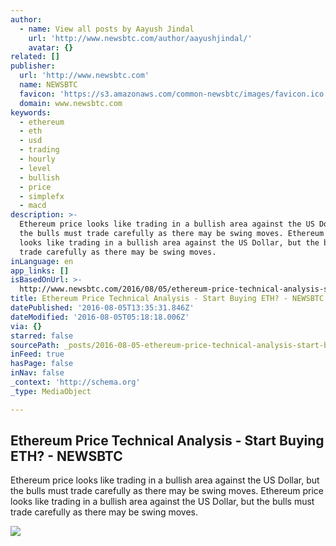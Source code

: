 ```yaml
---
author:
  - name: View all posts by Aayush Jindal
    url: 'http://www.newsbtc.com/author/aayushjindal/'
    avatar: {}
related: []
publisher:
  url: 'http://www.newsbtc.com'
  name: NEWSBTC
  favicon: 'https://s3.amazonaws.com/common-newsbtc/images/favicon.ico'
  domain: www.newsbtc.com
keywords:
  - ethereum
  - eth
  - usd
  - trading
  - hourly
  - level
  - bullish
  - price
  - simplefx
  - macd
description: >-
  Ethereum price looks like trading in a bullish area against the US Dollar, but
  the bulls must trade carefully as there may be swing moves. Ethereum price
  looks like trading in a bullish area against the US Dollar, but the bulls must
  trade carefully as there may be swing moves.
inLanguage: en
app_links: []
isBasedOnUrl: >-
  http://www.newsbtc.com/2016/08/05/ethereum-price-technical-analysis-start-buying-eth/
title: Ethereum Price Technical Analysis - Start Buying ETH? - NEWSBTC
datePublished: '2016-08-05T13:35:31.846Z'
dateModified: '2016-08-05T05:18:18.006Z'
via: {}
starred: false
sourcePath: _posts/2016-08-05-ethereum-price-technical-analysis-start-buying-eth-news.md
inFeed: true
hasPage: false
inNav: false
_context: 'http://schema.org'
_type: MediaObject

---
```

<article style=""><h1>Ethereum Price Technical Analysis - Start Buying ETH? - NEWSBTC</h1><p>Ethereum price looks like trading in a bullish area against the US Dollar, but the bulls must trade carefully as there may be swing moves. Ethereum price looks like trading in a bullish area against the US Dollar, but the bulls must trade carefully as there may be swing moves.</p><img src="http://s3.amazonaws.com/main-newsbtc-images/2016/08/05031237/Ethereum4.png" /></article>